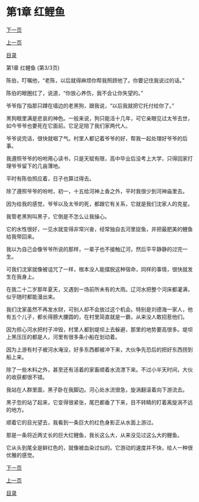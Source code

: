 <h1>第1章   红鲤鱼</h1>
            <div><p><a href="./0003_%E7%AC%AC2%E7%AB%A0_%E6%B2%B3%E7%A5%9E%E5%BA%99.md">下一页</a></p><p><a href="./0001_%E7%AC%AC1%E7%AB%A0_%E7%BA%A2%E9%B2%A4%E9%B1%BC.md">上一页</a></p><p><a href="../">目录</a></p></div>
            <div><p>第1章   红鲤鱼 (第3/3页)</p><p>陈伯，叮嘱他，“老陈，以后就得麻烦你帮我照顾他了。你要记住我说过的话。”</p><p>陈伯的眼圈红了，说道，“你放心养伤，我不会让你失望的。”</p><p>爷爷指了指那只蹲在墙边的老黑狗，跟我说，“以后我就把它托付给你了。”</p><p>黑狗眼里满是悲哀的神色。一般来说，狗只能活十几年，可它亲眼见过太爷去世，如今爷爷也要死在它面前。它足足陪了我们家两代人。</p><p>爷爷说完话，很快就咽了气。村里人都记着爷爷的好，帮我一起处理好爷爷的后事。</p><p>我遵照爷爷的吩咐用心读书，只是天赋有限，高中毕业后没考上大学，只得回家打理爷爷留下的几亩薄地。</p><p>平时有陈伯照应着，日子也算过得去。</p><p>除了遵照爷爷的吩咐，初一，十五给河神上香之外，平时我很少到河神庙里去。</p><p>因为给我的感觉，爷爷以及太爷的死，都跟它有关系，它就是我们沈家人的克星。</p><p>我管老黑狗叫黑子，它倒是不怎么让我操心。</p><p>它的水性很好，一见水就变得非常兴奋，经常独自去河里捉鱼，并把最肥美的鲤鱼给我带回来。</p><p>我以为自己会像爷爷所说的那样，一辈子也不接触辽河，然后平平静静的过完一生。</p><p>可我们沈家就像被诅咒了一样，根本没人能摆脱这种宿命，同样的事情，很快就发生在我身上。</p><p>在我二十二岁那年夏天，又遇到一场前所未有的大雨。辽河水把整个河床都灌满，似乎随时都能漫出来。</p><p>我们沈家虽然不再发水财，可别人却不会放过这个机会。特别是刘德海一家人，他有五个儿子，都长得膀大腰圆的，在村里简直就是一霸，从来没人敢招惹他们。</p><p>因为担心河水把村子冲毁，村里人都到堤坝上去躲避，那里的地势要高很多。堤坝上黑压压的都是人，河里有很多条小船在划动着。</p><p>因为上游有村子被河水淹没，好多东西都被冲下来，大伙争先恐后的把好东西捞到船上来。</p><p>除了一些木料之外，甚至还有活着的家畜顺着水流漂下来。不过小半天时间，大伙的收获都很不错。</p><p>我站在人群里面，黑子卧在我脚边。河心处水流很急，旋涡翻滚着向下游流去。</p><p>黑子忽的站了起来，它变得很紧张，尾巴都垂了下来，目不转睛的盯着离旋涡不远的地方。</p><p>顺着它的目光望去，我看到一条巨大的红色身影正从水面上游过。</p><p>那是一条将近两丈长的巨大红鲤鱼，我长这么大，从来没见过这么大的鲤鱼。</p><p>它从头到尾全是鲜红色的，就像被血染过似的。它游动的速度并不快，给人一种很优雅的感觉。</p></div>
            <div><p><a href="./0003_%E7%AC%AC2%E7%AB%A0_%E6%B2%B3%E7%A5%9E%E5%BA%99.md">下一页</a></p><p><a href="./0001_%E7%AC%AC1%E7%AB%A0_%E7%BA%A2%E9%B2%A4%E9%B1%BC.md">上一页</a></p><p><a href="../">目录</a></p></div>